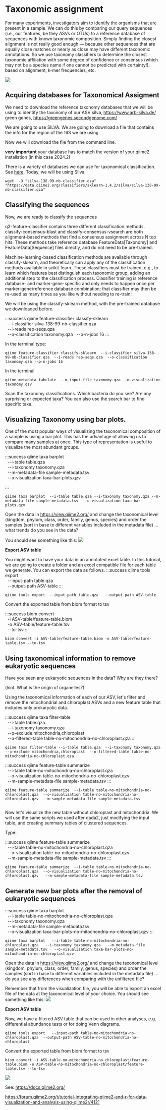 # Taxonomic assignment
For many experiments, investigators aim to identify the organisms that are present in a sample. We can do this by comparing our query sequences (i.e., our features, be they ASVs or OTUs) to a reference database of sequences with known taxonomic composition. Simply finding the closest alignment is not really good enough — because other sequences that are equally close matches or nearly as close may have different taxonomic annotations. So we use taxonomy classifiers to determine the closest taxonomic affiliation with some degree of confidence or consensus (which may not be a species name if one cannot be predicted with certainty!), based on alignment, k-mer frequencies, etc.

![](https://i.imgur.com/4GxuhNm.png)


## Acquiring databases for Taxonomical Assigment

We need to download the reference taxonomy databases that we will be using to identify the taxonomy of our ASV
silva, https://www.arb-silva.de/
green genes, https://greengenes.secondgenome.com/

We are going to use SILVA. We are going to download a file that contains the info for the region of the 16S we are using. 


Now we will download the file from the command line. 

**very important** your database has to match the version of your qiime2 installation (in this case 2024.2)


There is a variety of databases we can use for taxonomical classification. See [here](https://docs.qiime2.org/2024.2/data-resources/). Today, we will be using Silva. 
```
wget  -O "silva-138-99-nb-classifier.qza" "https://data.qiime2.org/classifiers/sklearn-1.4.2/silva/silva-138-99-nb-classifier.qza"
```
## Classifying the sequences

Now, we are ready to classify the sequences 


q2-feature-classifier contains three different classification methods. classify-consensus-blast and classify-consensus-vsearch are both alignment-based methods that find a consensus assignment across N top hits. These methods take reference database FeatureData[Taxonomy] and FeatureData[Sequence] files directly, and do not need to be pre-trained.

Machine-learning-based classification methods are available through classify-sklearn, and theoretically can apply any of the classification methods available in scikit-learn. These classifiers must be trained, e.g., to learn which features best distinguish each taxonomic group, adding an additional step to the classification process. Classifier training is reference database- and marker-gene-specific and only needs to happen once per marker-gene/reference database combination; that classifier may then be re-used as many times as you like without needing to re-train!

We will be using the classify-sklearn method, with the pre-trained database we downloaded before. 


:::success
qiime feature-classifier classify-sklearn  \
&nbsp;    --i-classifier silva-138-99-nb-classifier.qza   \
&nbsp;    --i-reads rep-seqs.qza   \
&nbsp;    --o-classification taxonomy.qza 
&nbsp;    --p-n-jobs 16
:::

In the terminal type:
```
qiime feature-classifier classify-sklearn  --i-classifier silva-138-99-nb-classifier.qza  --i-reads rep-seqs.qza  --o-classification taxonomy.qza --p-n-jobs 16
```
In the terminal
```
qiime metadata tabulate  --m-input-file taxonomy.qza --o-visualization taxonomy.qzv
```

Scan the taxonomy classifications. Which bacteria do you see? Are any surprising or expected taxa? You can also use the search bar to find specific taxa.

## Visualizing Taxonomy using bar plots.

One of the most popular ways of visualizing the taxonomical composition of a sample is using a bar plot. This has the advantage of allowing us to compare many samples at once. This type of representation is useful to visualize the most abundant groups.  

:::success
qiime taxa barplot \
&nbsp;    --i-table table.qza \
&nbsp;    --i-taxonomy taxonomy.qza \
&nbsp;    --m-metadata-file sample-metadata.tsv \
&nbsp;    --o-visualization taxa-bar-plots.qzv

:::



```
qiime taxa barplot  --i-table table.qza --i-taxonomy taxonomy.qza --m-metadata-file sample-metadata.tsv  --o-visualization taxa-bar-plots.qzv
```

 Open the data in https://view.qiime2.org/ and change the taxonomical level (kingdom, phylum, class, order, family, genus, species) and order the samples (sort in base to different variables included in the metadata file) … what trends do you see in the data?

You should see something like this:
![](https://i.imgur.com/EfcmAi1.png)

**Export ASV table**

You might want to have your data in an annotated excel table. In this tutorial, we are going to create a folder and an excel compatible file for each table we generate. You can export the data as follows. 
:::success
qiime tools export   \
&nbsp;    --input-path table.qza  \
&nbsp;    --output-path ASV-table
:::

```
qiime tools export  --input-path table.qza   --output-path ASV-table

```

Convert the exported table from biom format to tsv

:::success
biom convert \
&nbsp;    -i ASV-table/feature-table.biom \
&nbsp;    -o ASV-table/feature-table.tsv \
&nbsp;    --to-tsv
:::

```
biom convert -i ASV-table/feature-table.biom -o ASV-table/feature-table.tsv --to-tsv

```

## Using taxonomical information to remove eukaryotic sequences


Have you seen any eukaryotic sequences in the data? 
Why are they there? 

(hint. What is the origin of organelles?)

Using the taxonomical information of each of our ASV, let's filter and remove the mitochondrial and chloroplast ASVs and a new feature table that includes only prokaryotic data. 

:::success
qiime taxa filter-table   \
&nbsp;    --i-table table.qza   \
&nbsp;    --i-taxonomy taxonomy.qza   \
&nbsp;    --p-exclude mitochondria,chloroplast   \
&nbsp;    --o-filtered-table table-no-mitochondria-no-chloroplast.qza
:::
```
qiime taxa filter-table --i-table table.qza  --i-taxonomy taxonomy.qza --p-exclude mitochondria,chloroplast  --o-filtered-table table-no-mitochondria-no-chloroplast.qza
```


:::success
qiime feature-table summarize   \
&nbsp;    --i-table table-no-mitochondria-no-chloroplast.qza   \
&nbsp;    --o-visualization table-no-mitochondria-no-chloroplast.qzv   \
&nbsp;    --m-sample-metadata-file sample-metadata.tsv
:::
```
qiime feature-table summarize  --i-table table-no-mitochondria-no-chloroplast.qza  --o-visualization table-no-mitochondria-no-chloroplast.qzv  --m-sample-metadata-file sample-metadata.tsv
  
```

Now let's visualize the new table without chloroplast and mitochondria. 
We will use the same scripts we used after dada2, just modifying the input table, and creating summary tables of clustered sequences.

Type:


:::success
qiime feature-table summarize   \
&nbsp;    --i-table table-no-mitochondria-no-chloroplast.qza   \
&nbsp;    --o-visualization table-no-mitochondria-no-chloroplast.qzv   \
&nbsp;    --m-sample-metadata-file sample-metadata.tsv
:::

```
qiime feature-table summarize  --i-table table-no-mitochondria-no-chloroplast.qza  --o-visualization table-no-mitochondria-no-chloroplast.qzv   --m-sample-metadata-file sample-metadata.tsv
```

## Generate new bar plots after the removal of eukaryotic sequences
 
 :::success
 qiime taxa barplot   \
 &nbsp; --i-table table-no-mitochondria-no-chloroplast.qza  \
 &nbsp; --i-taxonomy taxonomy.qza   \
 &nbsp; --m-metadata-file sample-metadata.tsv  \
 &nbsp; --o-visualization taxa-bar-plots-no-mitochondria-no-chloroplast.qzv
 :::
 
 ``` 
 qiime taxa barplot   --i-table table-no-mitochondria-no-chloroplast.qza   --i-taxonomy taxonomy.qza   --m-metadata-file sample-metadata.tsv   --o-visualization taxa-bar-plots-no-mitochondria-no-chloroplast.qzv
 
 ```
 
 Open the data in https://view.qiime2.org/ and change the taxonomical level (kingdom, phylum, class, order, family, genus, species) and order the samples (sort in base to different variables included in the metadata file) … do you see any differences when comparing with the unfiltered file?

Remember that from the visualization file, you will be able to export an excel file of the data at the taxonomical level of your choice. 
You should see something like this:
![](https://i.imgur.com/EfcmAi1.png)


**Export ASV table**

Now, we have a filtered ASV table that can be used in other analyses, e.g. differential abundance tests or for doing Venn diagrams. 
```
qiime tools export   --input-path table-no-mitochondria-no-chloroplast.qza  --output-path ASV-table-no-mitochondria-no-chloroplast
```

Convert the exported table from biom format to tsv
```
biom convert -i ASV-table-no-mitochondria-no-chloroplast/feature-table.biom -o ASV-table-no-mitochondria-no-chloroplast/feature-table.tsv --to-tsv
```

![](https://i.imgur.com/Z6Be0ec.png)

See: https://docs.qiime2.org/



https://forum.qiime2.org/t/tutorial-integrating-qiime2-and-r-for-data-visualization-and-analysis-using-qiime2r/4121 

